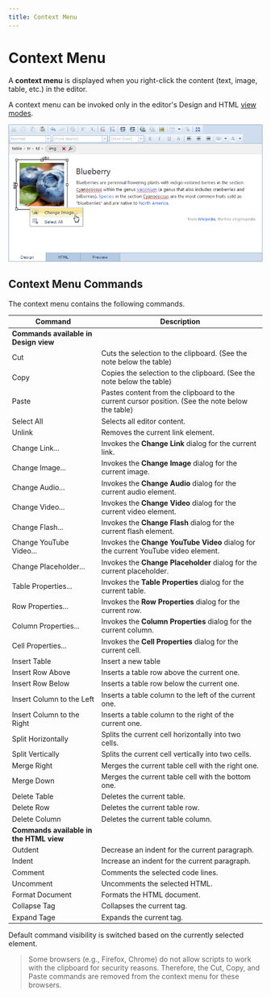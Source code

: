 ```yaml
---
title: Context Menu
---
```

# Context Menu
A **context menu** is displayed when you right-click the content (text, image, table, etc.) in the editor.

A context menu can be invoked only in the editor's Design and HTML [view modes](../../../../interface-elements-for-web/articles/html-editor/html-editor-user-interface/view-modes.md).

![ASPxHtmlEditor-DesignView](../../../images/Img11322.png)

## Context Menu Commands
The context menu contains the following commands.

| Command | Description |
|---|---|
| **Commands available in Design view** |
| Cut | Cuts the selection to the clipboard. (See the note below the table) |
| Copy | Copies the selection to the clipboard. (See the note below the table) |
| Paste | Pastes content from the clipboard to the current cursor position. (See the note below the table) |
| Select All | Selects all editor content. |
| Unlink | Removes the current link element. |
| Change Link... | Invokes the **Change Link** dialog for the current link. |
| Change Image... | Invokes the **Change Image** dialog for the current image. |
| Change Audio... | Invokes the **Change Audio** dialog for the current audio element. |
| Change Video... | Invokes the **Change Video** dialog for the current video element. |
| Change Flash... | Invokes the **Change Flash** dialog for the current flash element. |
| Change YouTube Video... | Invokes the **Change YouTube Video** dialog for the current YouTube video element. |
| Change Placeholder... | Invokes the **Change Placeholder** dialog for the current placeholder. |
| Table Properties... | Invokes the **Table Properties** dialog for the current table. |
| Row Properties... | Invokes the **Row Properties** dialog for the current row. |
| Column Properties... | Invokes the **Column Properties** dialog for the current column. |
| Cell Properties... | Invokes the **Cell Properties** dialog for the current cell. |
| Insert Table | Insert a new table |
| Insert Row Above | Inserts a table row above the current one. |
| Insert Row Below | Inserts a table row below the current one. |
| Insert Column to the Left | Inserts a table column to the left of the current one. |
| Insert Column to the Right | Inserts a table column to the right of the current one. |
| Split Horizontally | Splits the current cell horizontally into two cells. |
| Split Vertically | Splits the current cell vertically into two cells. |
| Merge Right | Merges the current table cell with the right one. |
| Merge Down | Merges the current table cell with the bottom one. |
| Delete Table | Deletes the current table. |
| Delete Row | Deletes the current table row. |
| Delete Column | Deletes the current table column. |
| **Commands available in the HTML view** |
| Outdent | Decrease an indent for the current paragraph. |
| Indent | Increase an indent for the current paragraph. |
| Comment | Comments the selected code lines. |
| Uncomment | Uncomments the selected HTML. |
| Format Document | Formats the HTML document. |
| Collapse Tag | Collapses the current tag. |
| Expand Tage | Expands the current tag. |

Default command visibility is switched based on the currently selected element.

> Some browsers (e.g., Firefox, Chrome) do not allow scripts to work with the clipboard for security reasons. Therefore, the Cut, Copy, and Paste commands are removed from the context menu for these browsers.